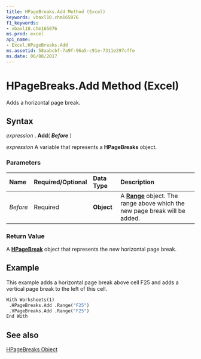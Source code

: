 ```yaml
---
title: HPageBreaks.Add Method (Excel)
keywords: vbaxl10.chm165076
f1_keywords:
- vbaxl10.chm165076
ms.prod: excel
api_name:
- Excel.HPageBreaks.Add
ms.assetid: 58aabcbf-7a9f-96a5-c91e-7311e397cffe
ms.date: 06/08/2017
---
```



# HPageBreaks.Add Method (Excel)

Adds a horizontal page break.


## Syntax

 _expression_ . **Add**( **_Before_** )

 _expression_ A variable that represents a **HPageBreaks** object.


### Parameters



|**Name**|**Required/Optional**|**Data Type**|**Description**|
|:-----|:-----|:-----|:-----|
| _Before_|Required| **Object**|A  **[Range](Excel.Range(objec).md)** object. The range above which the new page break will be added.|

### Return Value

A  **[HPageBreak](Excel.HPageBreak.md)** object that represents the new horizontal page break.


## Example

This example adds a horizontal page break above cell F25 and adds a vertical page break to the left of this cell.


```vb
With Worksheets(1) 
 .HPageBreaks.Add .Range("F25") 
 .VPageBreaks.Add .Range("F25") 
End With
```


## See also


[HPageBreaks Object](Excel.HPageBreaks.md)

